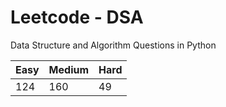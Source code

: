 # Leetcode - DSA

Data Structure and Algorithm Questions in Python

| Easy   |  Medium  | Hard |
|--------|----------|------|
|   124  |    160   |  49  |
